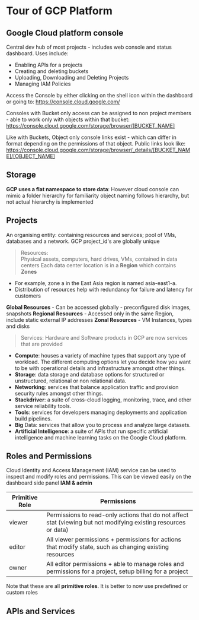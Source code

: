# Tour of GCP Platform

## Google Cloud platform console
Central dev hub of most projects - includes web console and status dashboard. Uses include:
* Enabling APIs for a projects
* Creating and deleting buckets
* Uploading, Downloading and Deleting Projects
* Managing IAM Policies

 Access the Console by either clicking on the shell icon within the dashboard or going to: https://console.cloud.google.com/

 Consoles with Bucket only access can be assigned to non project members - able to work only with objects within that bucket: https://console.cloud.google.com/storage/browser/[BUCKET_NAME]

 Like with Buckets, Object only console links exist - which can differ in format depending on the permissions of that object. Public links look like:
 https://console.cloud.google.com/storage/browser/_details/[BUCKET_NAME]/[OBJECT_NAME]

 ## Storage

 **GCP uses a flat namespace to store data**: However cloud console can mimic a folder hierarchy for familiarity
 object naming follows hierarchy, but not actual hierarchy is implemented

 ## Projects
 An organising entity: containing resources and services; pool of VMs, databases and a network. GCP project_id's are globally unique
 > Resources:  
 Physical assets, computers, hard drives, VMs, contained in data centers
 Each data center location is in a **Region** which contains **Zones**
 *  For example, zone a in the East Asia region is named asia-east1-a.
 * Distribution of resources help with redundancy for failure and latency for customers

**Global Resources** - Can be accessed globally - preconfigured disk images, snapshots
**Regional Resources** - Accessed only in the same Region, include static external IP addresses 
**Zonal Resources** - VM Instances, types and disks

> Services: Hardware and Software products in GCP are now services that are provided
* **Compute**: houses a variety of machine types that support any type of workload. The different computing options let you decide how you want to be with operational details and infrastructure amongst other things.
* **Storage**: data storage and database options for structured or unstructured, relational or non relational data.
* **Networking**: services that balance application traffic and provision security rules amongst other things.
* **Stackdriver**: a suite of cross-cloud logging, monitoring, trace, and other service reliability tools.
* **Tools**: services for developers managing deployments and application build pipelines.
* **Big** Data: services that allow you to process and analyze large datasets.
* **Artificial Intelligence**: a suite of APIs that run specific artificial intelligence and machine learning tasks on the Google Cloud platform.

## Roles and Permissions

Cloud Identity and Access Management (IAM) service can be used to inspect and modify roles and permissions. This can be viewed easily on the dashboard  side panel **IAM & admin**  


| Primitive Role | Permissions |
|----------------|-------------|
| viewer         | Permissions to read-only actions that do not affect stat (viewing but not modifying existing resources or data) |
| editor         | All viewer permissions + permissions for actions that modify state, such as changing existing resources         |
| owner          | All editor permissions + able to manage roles and permissions for a project, setup billing for a project        | 

Note that these are all **primitive roles**. It is better to now use predefined or custom roles 

## APIs and Services

